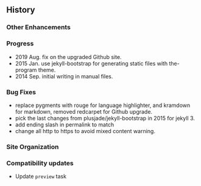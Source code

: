 ## History

### Other Enhancements

### Progress
  * 2019 Aug. fix on the upgraded Github site.
  * 2015 Jan. use jekyll-bootstrap for generating static files with the-program theme.
  * 2014 Sep. initial writing in manual files.

### Bug Fixes
  * replace pygments with rouge for language highlighter, and kramdown for markdown, removed redcarpet for Github upgrade.
  * pick the last changes from plusjade/jekyll-bootstrap in 2015 for jekyll 3.
  * add ending slash in permalink to match
  * change all http to https to avoid mixed content warning.

### Site Organization

### Compatibility updates
  * Update `preview` task

